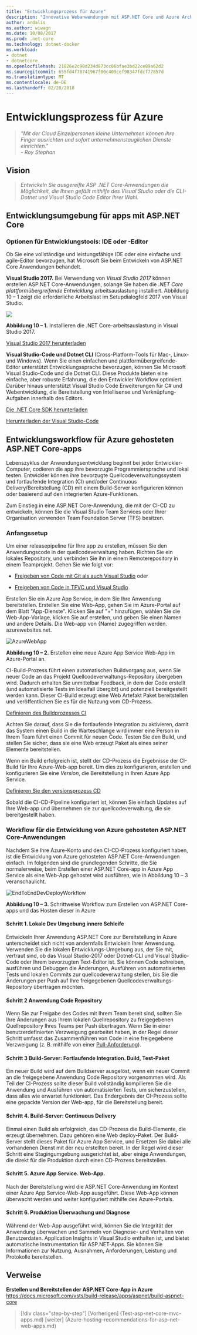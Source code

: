 ```yaml
---
title: "Entwicklungsprozess für Azure"
description: "Innovative Webanwendungen mit ASP.NET Core und Azure Architekt | Entwicklungsprozess für Azure"
author: ardalis
ms.author: wiwagn
ms.date: 10/08/2017
ms.prod: .net-core
ms.technology: dotnet-docker
ms.workload:
- dotnet
- dotnetcore
ms.openlocfilehash: 21826e2c90d234d873cc06bfae3bd22ce89a62d2
ms.sourcegitcommit: 655fd4f78741967f80c409cef98347fdcf77857d
ms.translationtype: MT
ms.contentlocale: de-DE
ms.lasthandoff: 02/28/2018
---
```

# <a name="development-process-for-azure"></a>Entwicklungsprozess für Azure

> _"Mit der Cloud Einzelpersonen kleine Unternehmen können ihre Finger ausrichten und sofort unternehmenstauglichen Dienste einrichten."_  
> _- Roy Stephan_

 ## <a name="vision"></a>Vision

> *Entwickeln Sie ausgereifte ASP .NET Core-Anwendungen die Möglichkeit, die Ihnen gefällt mithilfe des Visual Studio oder die CLI-Dotnet und Visual Studio Code Editor Ihrer Wahl.*

## <a name="development-environment-for-aspnet-core-apps"></a>Entwicklungsumgebung für apps mit ASP.NET Core

### <a name="development-tools-choices-ide-or-editor"></a>Optionen für Entwicklungstools: IDE oder -Editor

Ob Sie eine vollständige und leistungsfähige IDE oder eine einfache und agile-Editor bevorzugen, hat Microsoft Sie beim Entwickeln von ASP.NET Core Anwendungen behandelt.

**Visual Studio 2017.** Bei Verwendung von *Visual Studio 2017* können erstellen ASP.NET Core-Anwendungen, solange Sie haben die *.NET Core plattformübergreifende Entwicklung* arbeitsauslastung installiert. Abbildung 10 – 1 zeigt die erforderliche Arbeitslast im Setupdialogfeld 2017 von Visual Studio.

![](./media/image10-1.png)

**Abbildung 10 – 1.** Installieren die .NET Core-arbeitsauslastung in Visual Studio 2017.

[Visual Studio 2017 herunterladen](https://aka.ms/vsdownload?utm_source=mscom&utm_campaign=msdocs)

**Visual Studio-Code und Dotnet CLI** (Cross-Platform-Tools für Mac-, Linux- und Windows). Wenn Sie einen einfachen und plattformübergreifende-Editor unterstützt Entwicklungssprache bevorzugen, können Sie Microsoft Visual Studio-Code und die Dotnet CLI. Diese Produkte bieten eine einfache, aber robuste Erfahrung, die den Entwickler Workflow optimiert. Darüber hinaus unterstützt Visual Studio Code Erweiterungen für C\# und Webentwicklung, die Bereitstellung von Intellisense und Verknüpfung-Aufgaben innerhalb des Editors.

[Die .NET Core SDK herunterladen](https://www.microsoft.com/net/download/core)

[Herunterladen der Visual Studio-Code](https://code.visualstudio.com/download)



## <a name="development-workflow-for-azure-hosted-aspnet-core-apps"></a>Entwicklungsworkflow für Azure gehosteten ASP.NET Core-apps

Lebenszyklus der Anwendungsentwicklung beginnt bei jeder Entwickler-Computer, codieren die app ihre bevorzugte Programmiersprache und lokal testen. Entwickler können ihre bevorzugte Quellcodeverwaltungssystem und fortlaufende Integration (CI) und/oder Continuous Delivery/Bereitstellung (CD) mit einem Build-Server konfigurieren können oder basierend auf den integrierten Azure-Funktionen.

Zum Einstieg in eine ASP.NET Core-Anwendung, die mit der CI-CD zu entwickeln, können Sie die Visual Studio Team Services oder Ihrer Organisation verwenden Team Foundation Server (TFS) besitzen.

### <a name="initial-setup"></a>Anfangssetup

Um einer releasepipeline für Ihre app zu erstellen, müssen Sie den Anwendungscode in der quellcodeverwaltung haben. Richten Sie ein lokales Repository, und verbinden Sie ihn in einem Remoterepository in einem Teamprojekt. Gehen Sie wie folgt vor:

-   [Freigeben von Code mit Git als auch Visual Studio](https://docs.microsoft.com/vsts/git/share-your-code-in-git-vs) oder

-   [Freigeben von Code in TFVC und Visual Studio](https://docs.microsoft.com/vsts/tfvc/share-your-code-in-tfvc-vs)

Erstellen Sie ein Azure App Service, in dem Sie Ihre Anwendung bereitstellen. Erstellen Sie eine Web-App, gehen Sie im Azure-Portal auf dem Blatt "App-Dienste". Klicken Sie auf "+" hinzufügen, wählen Sie die Web-App-Vorlage, klicken Sie auf erstellen, und geben Sie einen Namen und andere Details. Die Web-app von {Name} zugegriffen werden. azurewebsites.net.

![AzureWebApp](./media/image10-2.png)

**Abbildung 10 – 2.** Erstellen eine neue Azure App Service Web-App im Azure-Portal an.

CI-Build-Prozess führt einen automatischen Buildvorgang aus, wenn Sie neuer Code an das Projekt Quellcodeverwaltungs-Repository übergeben wird. Dadurch erhalten Sie unmittelbar Feedback, in dem der Code erstellt (und automatisierte Tests im Idealfall übergibt) und potenziell bereitgestellt werden kann. Dieser CI-Build erzeugt eine Web Artefakt Paket bereitstellen und veröffentlichen Sie es für die Nutzung vom CD-Prozess.

[Definieren des Buildprozesses CI](https://docs.microsoft.com/vsts/build-release/apps/aspnet/build-aspnet-core#ci)

Achten Sie darauf, dass Sie die fortlaufende Integration zu aktivieren, damit das System einen Build in die Warteschlange wird immer eine Person in Ihrem Team führt einen Commit für neuen Code. Testen Sie den Build, und stellen Sie sicher, dass sie eine Web erzeugt Paket als eines seiner Elemente bereitstellen.

Wenn ein Build erfolgreich ist, stellt der CD-Prozess die Ergebnisse der CI-Build für Ihre Azure-Web-app bereit. Um dies zu konfigurieren, erstellen und konfigurieren Sie eine *Version*, die Bereitstellung in Ihren Azure App Service.

[Definieren Sie den versionsprozess CD](https://docs.microsoft.com/vsts/build-release/apps/aspnet/build-aspnet-core#cd)

Sobald die CI-CD-Pipeline konfiguriert ist, können Sie einfach Updates auf Ihre Web-app und übernehmen sie zur quellcodeverwaltung, die sie bereitgestellt haben.

### <a name="workflow-for-developing-azure-hosted-aspnet-core-applications"></a>Workflow für die Entwicklung von Azure gehosteten ASP.NET Core-Anwendungen

Nachdem Sie Ihre Azure-Konto und den CI-CD-Prozess konfiguriert haben, ist die Entwicklung von Azure gehosteten ASP.NET Core-Anwendungen einfach. Im folgenden sind die grundlegenden Schritte, die Sie normalerweise, beim Erstellen einer ASP.NET Core-app in Azure App Service als eine Web-App gehostet wird ausführen, wie in Abbildung 10 – 3 veranschaulicht.

![EndToEndDevDeployWorkflow](./media/image10-3.png)

**Abbildung 10 – 3.** Schrittweise Workflow zum Erstellen von ASP.NET Core-apps und das Hosten dieser in Azure

#### <a name="step-1-local-dev-environment-inner-loop"></a>Schritt 1. Lokale Dev Umgebung innere Schleife

Entwickeln Ihrer Anwendung ASP.NET Core zur Bereitstellung in Azure unterscheidet sich nicht von andernfalls Entwickeln Ihrer Anwendung. Verwenden Sie die lokalen Entwicklungs-Umgebung aus, der Sie mit, vertraut sind, ob das Visual Studio-2017 oder Dotnet-CLI und Visual Studio-Code oder Ihrem bevorzugten Text-Editor ist. Sie können Code schreiben, ausführen und Debuggen die Änderungen, Ausführen von automatisierten Tests und lokalen Commits zur quellcodeverwaltung stellen, bis Sie die Änderungen per Push auf Ihre freigegebenen Quellcodeverwaltungs-Repository übertragen möchten.

#### <a name="step-2-application-code-repository"></a>Schritt 2 Anwendung Code Repository

Wenn Sie zur Freigabe des Codes mit Ihrem Team bereit sind, sollten Sie Ihre Änderungen aus Ihrem lokalen Quellrepository zu freigegebenen Quellrepository Ihres Teams per Push übertragen. Wenn Sie in einer benutzerdefinierten Verzweigung gearbeitet haben, in der Regel dieser Schritt umfasst das Zusammenführen von Code in eine freigegebene Verzweigung (z. B. mithilfe von einer [Pull-Anforderung](https://docs.microsoft.com/vsts/git/pull-requests)).

#### <a name="step-3-build-server-continuous-integration-build-test-package"></a>Schritt 3 Build-Server: Fortlaufende Integration. Build, Test-Paket

Ein neuer Build wird auf dem Buildserver ausgelöst, wenn ein neuer Commit an die freigegebene Anwendung Code Repository vorgenommen wird. Als Teil der CI-Prozess sollte dieser Build vollständig kompilieren Sie die Anwendung und Ausführen von automatisierten Tests, um sicherzustellen, dass alles wie erwartet funktioniert. Das Endergebnis der CI-Prozess sollte eine gepackte Version der Web-app, für die Bereitstellung bereit.

#### <a name="step-4-build-server-continuous-delivery"></a>Schritt 4. Build-Server: Continuous Delivery

Einmal einen Build als erfolgreich, das CD-Prozess die Build-Elemente, die erzeugt übernehmen. Dazu gehören eine Web deploy-Paket. Der Build-Server stellt dieses Paket für Azure App Service, und Ersetzen Sie dabei alle vorhandenen Dienst mit der neu erstellten bereit. In der Regel wird dieser Schritt eine Stagingumgebung ausgerichtet ist, aber einige Anwendungen, die direkt für die Produktion durch einen CD-Prozess bereitstellen.

#### <a name="step-5-azure-app-service-web-app"></a>Schritt 5. Azure App Service. Web-App.

Nach der Bereitstellung wird die ASP.NET Core-Anwendung im Kontext einer Azure App Service-Web-App ausgeführt. Diese Web-App können überwacht werden und weiter konfiguriert mithilfe des Azure-Portals.

#### <a name="step-6-production-monitoring-and-diagnostics"></a>Schritt 6. Produktion Überwachung und Diagnose

Während der Web-App ausgeführt wird, können Sie die Integrität der Anwendung überwachen und Sammeln von Diagnose- und Verhalten von Benutzerdaten. Application Insights in Visual Studio enthalten ist, und bietet automatische Instrumentation für ASP.NET-Apps. Sie können Sie Informationen zur Nutzung, Ausnahmen, Anforderungen, Leistung und Protokolle bereitstellen.

## <a name="references"></a>Verweise

**Erstellen und Bereitstellen der ASP.NET Core-App in Azure**  
<https://docs.microsoft.com/vsts/build-release/apps/aspnet/build-aspnet-core>


>[!div class="step-by-step"]
[Vorherigen] (Test-asp-net-core-mvc-apps.md) [weiter] (Azure-hosting-recommendations-for-asp-net-web-apps.md)
